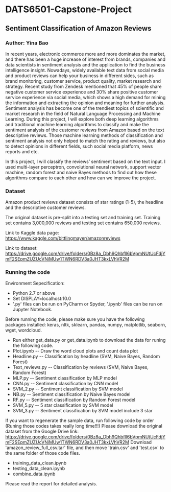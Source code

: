 # DATS6501-Capstone-Project
##  Sentiment Classification of Amazon Reviews
### Author: Yina Bao
In recent years, electronic commerce more and more dominates the market, and there has been a huge increase of interest from brands, companies and data scientists in sentiment analysis and the application to find the business intelligence insight. Nowadays, widely available text data from social media and product reviews can help your business in different sides, such as brand monitoring, customer service, product quality, market research and strategy. Recent study from Zendesk mentioned that 45% of people share negative customer service experience and 30% share positive customer service experience via social media, which shows a high demand for mining the information and extracting the opinion and meaning for further analysis. Sentiment analysis has become one of the trendiest topics of scientific and market research in the field of Natural Language Processing and Machine Learning. During this project, I will explore both deep learning algorithms and traditional machine learning algorithms to classify and make the sentiment analysis of the customer reviews from Amazon based on the text descriptive reviews. Those machine learning methods of classification and sentiment analysis not only helped to match the rating and reviews, but also to detect opinions in different fields, such social media platform, news reports and etc. 

In this project, I will classify the reviews’ sentiment based on the text input. I used multi-layer perceptron, convolutional neural network, support vector machine, random forest and naive Bayes methods to find out how these algorithms compare to each other and how can we improve the project.


### Dataset
Amazon product reviews dataset consists of star ratings (1-5), the headline and the descriptive customer reviews.

The original dataset is pre-split into a testing set and training set. Training set contains 3,000,000 reviews and testing set contains 650,000 reviews.

Link to Kaggle data page: https://www.kaggle.com/bittlingmayer/amazonreviews

Link to dataset: https://drive.google.com/drive/folders/0Bz8a_Dbh9Qhbfll6bVpmNUtUcFdjYmF2SEpmZUZUcVNiMUw1TWN6RDV3a0JHT3kxLVhVR2M



### Running the code
Environment Sepecification: 
* Python 2.7 or above
* Set DISPLAY=localhost:10.0
* '.py' files can be run on PyCharm or Spyder, '.ipynb' files can be run on Jupyter Notebook. 

Before running the code, please make sure you have the following packages installed: keras, nltk, sklearn, pandas, numpy, matplotlib, seaborn, wget, wordcloud.

* Run either get_data.py or get_data.ipynb to download the data for runing the following code.
* Plot.ipynb -- Draw the word cloud plots and count data plot
* Headline.py -- Classification by headline (SVM, Naive Bayes, Random Forest)
* Text_reviews.py -- Classification by reviews (SVM, Naive Bayes, Random Forest)
* MLP.py -- Sentiment classification by MLP model
* CNN.py -- Sentiment classification by CNN model
* SVM_2.py -- Sentiment classification by SVM model
* NB.py -- Sentiment classification by Naive Bayes model
* RF.py -- Sentiment classification by Random Forest model
* SVM_5.py -- 5 star classification by SVM model
* SVM_3.py -- Sentiment classification by SVM model include 3 star


If you want to regenerate the sample data, run following code by order (Runing those codes takes really long time!!!)
Please download the original dataset from the Google Drive link: https://drive.google.com/drive/folders/0Bz8a_Dbh9Qhbfll6bVpmNUtUcFdjYmF2SEpmZUZUcVNiMUw1TWN6RDV3a0JHT3kxLVhVR2M
Download 'amazon_review_full_csv.tar' file, and then move 'train.csv' and 'test.csv' to the same folder of those code files. 

* training_data_clean.ipynb
* testing_data_clean.ipynb
* combine_data.ipynb




Please read the report for detailed analysis.
